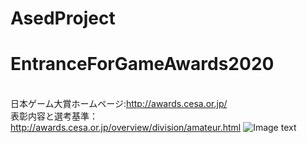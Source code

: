 # AsedProject
# EntranceForGameAwards2020

<br> 日本ゲーム大賞ホームページ:http://awards.cesa.or.jp/
<br> 表彰内容と選考基準：http://awards.cesa.or.jp/overview/division/amateur.html
![Image text](https://raw.githubusercontent.com/rapidsotaku/EntranceForGameAward2020/8de0d51a600ea4a62b062ce848c5ec01eb55a6f5/EntranceLogo.jpg)
